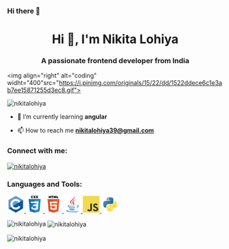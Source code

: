 ### Hi there 👋

<!--
**nikitalohiya/nikitalohiya** is a ✨ _special_ ✨ repository because its `README.md` (this file) appears on your GitHub profile.

Here are some ideas to get you started:

- 🔭 I’m currently working on ...
- 🌱 I’m currently learning ...
- 👯 I’m looking to collaborate on ...
- 🤔 I’m looking for help with ...
- 💬 Ask me about ...
- 📫 How to reach me: ...
- 😄 Pronouns: ...
- ⚡ Fun fact: ...
-->

<h1 align="center">Hi 👋, I'm Nikita Lohiya</h1>
<h3 align="center">A passionate frontend developer from India</h3>

<img align="right" alt="coding" widht="400"src="https://i.pinimg.com/originals/15/22/dd/1522ddece6c1e3ab7ee15871255d3ec8.gif">
<p align="left"> <img src="https://komarev.com/ghpvc/?username=nikitalohiya&label=Profile%20views&color=0e75b6&style=flat" alt="nikitalohiya" /> </p>

- 🌱 I’m currently learning **angular**

- 📫 How to reach me **nikitalohiya39@gmail.com**

<h3 align="left">Connect with me:</h3>
<p align="left">
<a href="https://linkedin.com/in/nikitalohiya" target="blank"><img align="center" src="https://raw.githubusercontent.com/rahuldkjain/github-profile-readme-generator/master/src/images/icons/Social/linked-in-alt.svg" alt="nikitalohiya" height="30" width="40" /></a>
</p>

<h3 align="left">Languages and Tools:</h3>
<p align="left"> <a href="https://www.cprogramming.com/" target="_blank" rel="noreferrer"> <img src="https://raw.githubusercontent.com/devicons/devicon/master/icons/c/c-original.svg" alt="c" width="40" height="40"/> </a> <a href="https://www.w3schools.com/css/" target="_blank" rel="noreferrer"> <img src="https://raw.githubusercontent.com/devicons/devicon/master/icons/css3/css3-original-wordmark.svg" alt="css3" width="40" height="40"/> </a> <a href="https://www.w3.org/html/" target="_blank" rel="noreferrer"> <img src="https://raw.githubusercontent.com/devicons/devicon/master/icons/html5/html5-original-wordmark.svg" alt="html5" width="40" height="40"/> </a> <a href="https://www.java.com" target="_blank" rel="noreferrer"> <img src="https://raw.githubusercontent.com/devicons/devicon/master/icons/java/java-original.svg" alt="java" width="40" height="40"/> </a> <a href="https://developer.mozilla.org/en-US/docs/Web/JavaScript" target="_blank" rel="noreferrer"> <img src="https://raw.githubusercontent.com/devicons/devicon/master/icons/javascript/javascript-original.svg" alt="javascript" width="40" height="40"/> </a> <a href="https://www.python.org" target="_blank" rel="noreferrer"> <img src="https://raw.githubusercontent.com/devicons/devicon/master/icons/python/python-original.svg" alt="python" width="40" height="40"/> </a> </p>

<p><img align="left" src="https://github-readme-stats.vercel.app/api/top-langs?username=nikitalohiya&show_icons=true&locale=en&layout=compact" alt="nikitalohiya" /></p>

<p>&nbsp;<img align="center" src="https://github-readme-stats.vercel.app/api?username=nikitalohiya&show_icons=true&locale=en" alt="nikitalohiya" /></p>

<p><img align="center" src="https://github-readme-streak-stats.herokuapp.com/?user=nikitalohiya&" alt="nikitalohiya" /></p>
